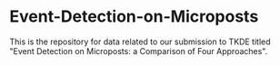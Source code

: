 # Event-Detection-on-Microposts
This is the repository for data related to our submission to TKDE titled "Event Detection on Microposts: a Comparison of Four Approaches".
